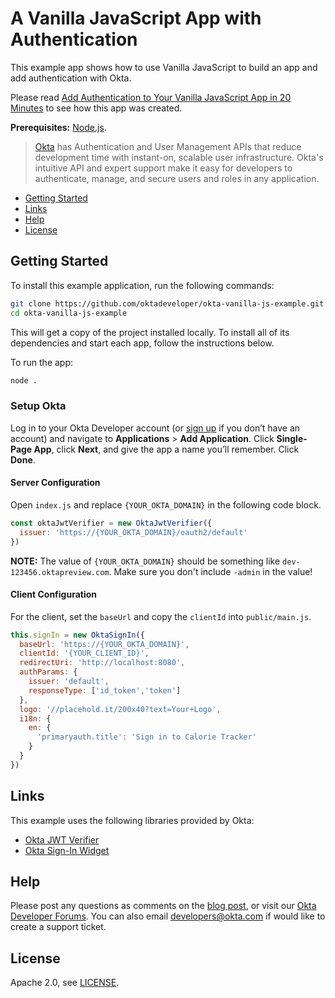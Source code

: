 # A Vanilla JavaScript App with Authentication

This example app shows how to use Vanilla JavaScript to build an app and add authentication with Okta.

Please read [Add Authentication to Your Vanilla JavaScript App in 20 Minutes]() to see how this app was created.

**Prerequisites:** [Node.js](https://nodejs.org/).

> [Okta](https://developer.okta.com/) has Authentication and User Management APIs that reduce development time with instant-on, scalable user infrastructure. Okta's intuitive API and expert support make it easy for developers to authenticate, manage, and secure users and roles in any application.

* [Getting Started](#getting-started)
* [Links](#links)
* [Help](#help)
* [License](#license)

## Getting Started

To install this example application, run the following commands:

```bash
git clone https://github.com/oktadeveloper/okta-vanilla-js-example.git
cd okta-vanilla-js-example
```

This will get a copy of the project installed locally. To install all of its dependencies and start each app, follow the instructions below.

To run the app:
 
```bash
node .
```

### Setup Okta

Log in to your Okta Developer account (or [sign up](https://developer.okta.com/signup/) if you don’t have an account) and navigate to **Applications** > **Add Application**. Click **Single-Page App**, click **Next**, and give the app a name you’ll remember. Click **Done**.

#### Server Configuration

Open `index.js` and replace `{YOUR_OKTA_DOMAIN}` in the following code block. 

```js
const oktaJwtVerifier = new OktaJwtVerifier({
  issuer: 'https://{YOUR_OKTA_DOMAIN}/oauth2/default'
})
```

**NOTE:** The value of `{YOUR_OKTA_DOMAIN}` should be something like `dev-123456.oktapreview.com`. Make sure you don't include `-admin` in the value!

#### Client Configuration

For the client, set the `baseUrl` and copy the `clientId` into `public/main.js`.

```js
this.signIn = new OktaSignIn({
  baseUrl: 'https://{YOUR_OKTA_DOMAIN}',
  clientId: '{YOUR_CLIENT_ID}',
  redirectUri: 'http://localhost:8080',
  authParams: {
    issuer: 'default',
    responseType: ['id_token','token']
  },
  logo: '//placehold.it/200x40?text=Your+Logo',
  i18n: {
    en: {
      'primaryauth.title': 'Sign in to Calorie Tracker'
    }
  }
})
```

## Links

This example uses the following libraries provided by Okta:

* [Okta JWT Verifier](https://github.com/okta/okta-oidc-js/tree/master/packages/jwt-verifier)
* [Okta Sign-In Widget](https://github.com/okta/okta-signin-widget)

## Help

Please post any questions as comments on the [blog post](), or visit our [Okta Developer Forums](https://devforum.okta.com/). You can also email developers@okta.com if would like to create a support ticket.

## License

Apache 2.0, see [LICENSE](LICENSE).
